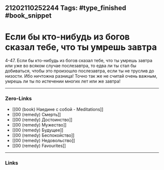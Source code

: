 21202110252244
Tags: #type_finished #book_snippet 
---
# Если бы кто-нибудь из богов сказал тебе, что ты умрешь завтра

 4-47. Если бы кто-нибудь из богов сказал тебе, что ты умрешь завтра или уже во всяком случае послезавтра, то едва ли ты стал бы добиваться, чтобы это произошло послезавтра, если ты не труслив до низости. Ибо ничтожна разница! Точно так же не считай очень важным, умрешь ли ты по истечении многих лет или же завтра! 

---
### Zero-Links
 - [[00 (book) Наедине с собой - Meditations]]
 - [[00 (remedy) Смерть]]
 - [[00 (remedy) Достоинство]]
 - [[00 (remedy) Мужество]]
 - [[00 (remedy) Будущее]]
 - [[00 (remedy) Беспокойство]]
 - [[00 (remedy) Недовольство]]
 - [[00 (remedy) Favourites]]
---
### Links
